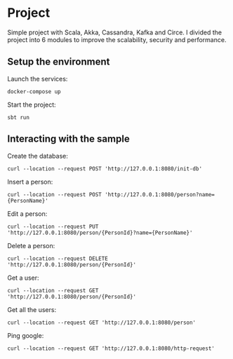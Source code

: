 # Project

Simple project with Scala, Akka, Cassandra, Kafka and Circe. I divided the project into 6 modules to improve the scalability, security and performance.

## Setup the environment

Launch the services:

    docker-compose up

Start the project:

    sbt run

## Interacting with the sample

Create the database:

    curl --location --request POST 'http://127.0.0.1:8080/init-db'

Insert a person:

    curl --location --request POST 'http://127.0.0.1:8080/person?name={PersonName}'

Edit a person:

    curl --location --request PUT 'http://127.0.0.1:8080/person/{PersonId}?name={PersonName}'

Delete a person:

    curl --location --request DELETE 'http://127.0.0.1:8080/person/{PersonId}'

Get a user:

    curl --location --request GET 'http://127.0.0.1:8080/person/{PersonId}'

Get all the users:

    curl --location --request GET 'http://127.0.0.1:8080/person'

Ping google:

    curl --location --request GET 'http://127.0.0.1:8080/http-request'
